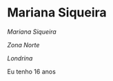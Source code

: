 <h1> Mariana Siqueira </h1>
<p><em> Mariana Siqueira </em></p>
<p><em> Zona Norte </em></p>
<p><em> Londrina </em></p>
<p> Eu tenho 16 anos </p>
